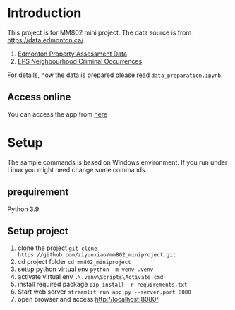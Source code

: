 # Introduction
This project is for MM802 mini project. 
The data source is from https://data.edmonton.ca/.

1. [Edmonton Property Assessment Data](https://data.edmonton.ca/City-Administration/Property-Assessment-Data-Current-Calendar-Year-/q7d6-ambg/data)
2. [EPS Neighbourhood Criminal Occurrences](https://dashboard.edmonton.ca/dataset/EPS-Neighbourhood-Criminal-Occurrences/xthe-mnvi/data)

For details, how the data is prepared please read `data_preparation.ipynb`.


## Access online
You can access the app from [here](https://share.streamlit.io/ziyunxiao/mm802_miniproject/app.py)

# Setup
The sample commands is based on Windows environment. If you run under Linux you might need change some commands.
## prequirement
Python 3.9

## Setup project
1. clone the project `git clone https://github.com/ziyunxiao/mm802_miniproject.git`
2. cd project folder `cd mm802_miniproject`
3. setup python virtual env `python -m venv .venv`
4. activate virtual env `.\.venv\Scripts\Activate.cmd`
5. install required package `pip install -r requirements.txt`
6. Start web server `streamlit run app.py --server.port 8080`
7. open browser and access [http://localhost:8080/](http://localhost:8080/)

# 